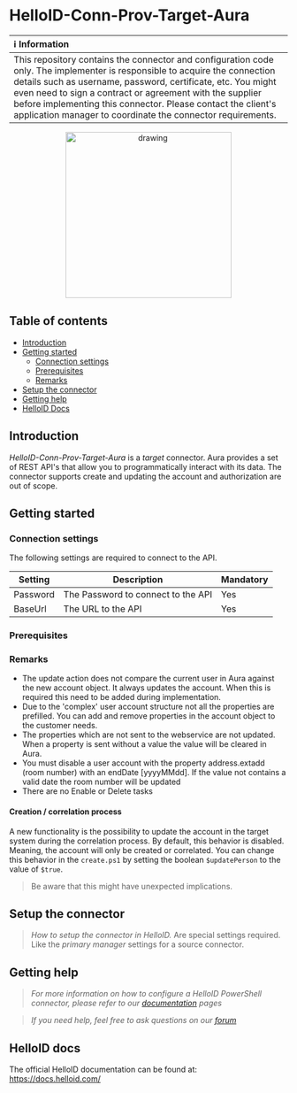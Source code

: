 
# HelloID-Conn-Prov-Target-Aura


| :information_source: Information |
|:---------------------------|
| This repository contains the connector and configuration code only. The implementer is responsible to acquire the connection details such as username, password, certificate, etc. You might even need to sign a contract or agreement with the supplier before implementing this connector. Please contact the client's application manager to coordinate the connector requirements. |

<p align="center">
  <img src="https://www.aura.nl/portals/0/logo.jpg"
   alt="drawing" style="width:300px;"/>
</p>

## Table of contents

- [Introduction](#Introduction)
- [Getting started](#Getting-started)
  + [Connection settings](#Connection-settings)
  + [Prerequisites](#Prerequisites)
  + [Remarks](#Remarks)
- [Setup the connector](@Setup-The-Connector)
- [Getting help](#Getting-help)
- [HelloID Docs](#HelloID-docs)

## Introduction

_HelloID-Conn-Prov-Target-Aura_ is a _target_ connector. Aura provides a set of REST API's that allow you to programmatically interact with its data. The connector supports create and updating the account and authorization are out of scope.



## Getting started

### Connection settings

The following settings are required to connect to the API.

| Setting      | Description                        | Mandatory   |
| ------------ | -----------                        | ----------- |
| Password     | The Password to connect to the API| Yes         |
| BaseUrl      | The URL to the API                 | Yes         |

### Prerequisites

### Remarks
- The update action does not compare the current user in Aura against the new account object. It always updates the account. When this is required this need to be added during implementation.
- Due to the 'complex' user account structure not all the properties are prefilled. You can add and remove properties in the account object to the customer needs.
- The properties which are not sent to the webservice are not updated. When a property is sent without a value the value will be cleared in Aura.
- You must disable a user account with the property address.extadd (room number) with an endDate [yyyyMMdd]. If the value not contains a valid date the room number will be updated
- There are no Enable or Delete tasks

#### Creation / correlation process

A new functionality is the possibility to update the account in the target system during the correlation process. By default, this behavior is disabled. Meaning, the account will only be created or correlated.
You can change this behavior in the `create.ps1` by setting the boolean `$updatePerson` to the value of `$true`.
> Be aware that this might have unexpected implications.

## Setup the connector

> _How to setup the connector in HelloID._ Are special settings required. Like the _primary manager_ settings for a source connector.

## Getting help

> _For more information on how to configure a HelloID PowerShell connector, please refer to our [documentation](https://docs.helloid.com/hc/en-us/articles/360012558020-Configure-a-custom-PowerShell-target-system) pages_

> _If you need help, feel free to ask questions on our [forum](https://forum.helloid.com)_

## HelloID docs

The official HelloID documentation can be found at: https://docs.helloid.com/
